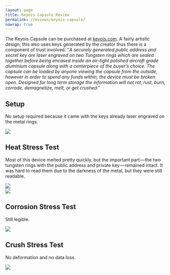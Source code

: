 ```yaml
---
layout: page
title: Keyois Capsule Review
permalink: /reviews/keyois-capsule/
nowrap: true
---
```

The Keyois Capsule can be purchased at <a href="http://www.keyois.com/product/keyois-capsule-2nd-edition/?v=7516fd43adaa">keyois.com</a>. A fairly artistic design; this also uses keys generated by the creator thus there is a component of trust involved. "<i>A securely generated public address and secret key are laser engraved on two Tungsten rings which are sealed together before being encased inside an air-tight polished aircraft grade aluminium capsule along with a centerpiece of the buyer’s choice. The capsule can be loaded by anyone viewing the capsule from the outside, however in order to spend any funds within, the device must be broken open. Designed for long term storage the information will not rot, rust, burn, corrode, demagnetize, melt, or get crushed</i>."

## Setup

No setup required because it came with the keys already laser engraved on the metal rings.

<img src="../../img/devices/keyois_capsule_new.jpeg" />

## Heat Stress Test

Most of this device melted pretty quickly, but the important part — the two tungsten rings with the public address and private key — remained intact. It was hard to read them due to the darkness of the metal, but they were still readable.

<img src="../../img/devices/keyois_capsule_heat1.jpeg" />
<br/>
<img src="../../img/devices/keyois_capsule_heat2.jpeg" />

## Corrosion Stress Test

Still legible.

<img src="../../img/devices/keyois_capsule_acid.jpeg" />

## Crush Stress Test

No deformation and no data loss.

<img src="../../img/devices/keyois_capsule_crush.jpeg" />
